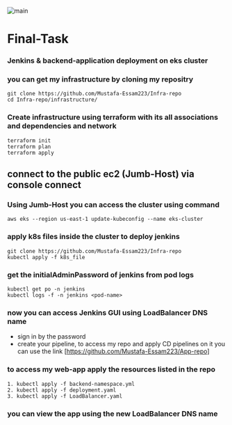 ![main](https://github.com/Mustafa-Essam223/Infra-repo/assets/40956565/24bf6d3a-cbec-444d-b191-59669f1a6a0e)

# Final-Task 
### Jenkins & backend-application deployment on eks cluster  
### you can get my infrastructure by cloning my repositry 
```
git clone https://github.com/Mustafa-Essam223/Infra-repo
cd Infra-repo/infrastructure/
```

### Create infrastructure using terraform with its all associations and dependencies and network
```
terraform init 
terraform plan 
terraform apply 
```
## connect to the public ec2 (Jumb-Host) via console connect

### Using Jumb-Host you can access the cluster using command
```
aws eks --region us-east-1 update-kubeconfig --name eks-cluster
```
### apply k8s files inside the cluster to deploy jenkins
```
git clone https://github.com/Mustafa-Essam223/Infra-repo
kubectl apply -f k8s_file
```
### get the initialAdminPassword of jenkins from pod logs 
```
kubectl get po -n jenkins
kubectl logs -f -n jenkins <pod-name>
```
### now you can access Jenkins GUI using LoadBalancer DNS name
- sign in by the password
- create your pipeline, to access my repo and apply CD pipelines on it you can use the link [https://github.com/Mustafa-Essam223/App-repo]
### to access my web-app apply the resources listed in the repo
```
1. kubectl apply -f backend-namespace.yml
2. kubectl apply -f deployment.yaml
3. kubectl apply -f LoadBalancer.yaml
```
### you can view the app using the new LoadBalancer DNS name

